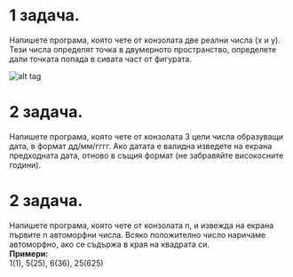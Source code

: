 <h1><strong>1 задача.</strong></h1>
Напишете програма, която чете от конзолата две реални числа (x и y). Тези числа
определят точка в двумерното пространство, определете дали точката попада в сивата част от
фигурата.

![alt tag](http://i.imgur.com/wFi3mym.png)

<h1><strong>2 задача.</strong></h1>
Напишете програма, която чете от конзолата 3 цели числа образуващи дата, в формат
дд/мм/гггг. Ако датата е валидна изведете на екрана предходната дата, отново в същия формат
(не забравяйте високосните години).

<h1><strong>2 задача.</strong></h1>
Напишете програма, която чете от конзолата n, и извежда на екрана първите n автоморфни
числа.
Всяко положително число наричаме автоморфно, ако се съдържа в края на квадрата си.<br>
<strong>Примери:</strong><br>
1(1), 5(25), 6(36), 25(625)
